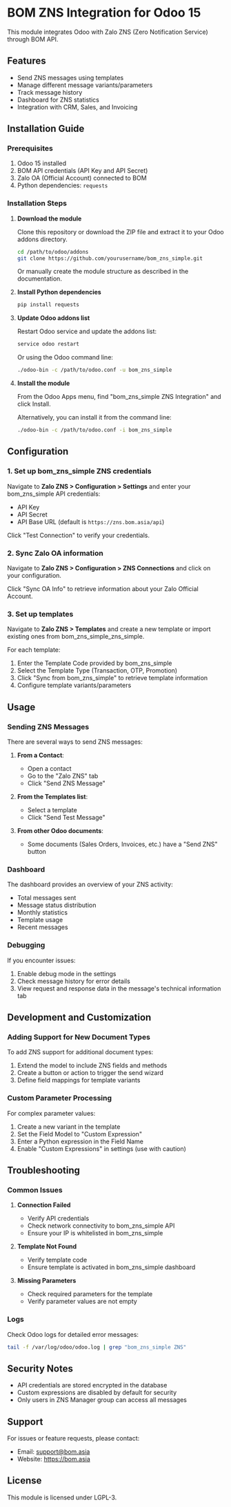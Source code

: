 # BOM ZNS Integration for Odoo 15

This module integrates Odoo with Zalo ZNS (Zero Notification Service) through BOM API.

## Features

- Send ZNS messages using templates
- Manage different message variants/parameters
- Track message history
- Dashboard for ZNS statistics
- Integration with CRM, Sales, and Invoicing

## Installation Guide

### Prerequisites

1. Odoo 15 installed
2. BOM API credentials (API Key and API Secret)
3. Zalo OA (Official Account) connected to BOM
4. Python dependencies: `requests`

### Installation Steps

1. **Download the module**

   Clone this repository or download the ZIP file and extract it to your Odoo addons directory.

   ```bash
   cd /path/to/odoo/addons
   git clone https://github.com/yourusername/bom_zns_simple.git
   ```

   Or manually create the module structure as described in the documentation.

2. **Install Python dependencies**

   ```bash
   pip install requests
   ```

3. **Update Odoo addons list**

   Restart Odoo service and update the addons list:

   ```bash
   service odoo restart
   ```

   Or using the Odoo command line:

   ```bash
   ./odoo-bin -c /path/to/odoo.conf -u bom_zns_simple
   ```

4. **Install the module**

   From the Odoo Apps menu, find "bom_zns_simple ZNS Integration" and click Install.

   Alternatively, you can install it from the command line:

   ```bash
   ./odoo-bin -c /path/to/odoo.conf -i bom_zns_simple
   ```

## Configuration

### 1. Set up bom_zns_simple ZNS credentials

Navigate to **Zalo ZNS > Configuration > Settings** and enter your bom_zns_simple API credentials:

- API Key
- API Secret
- API Base URL (default is `https://zns.bom.asia/api`)

Click "Test Connection" to verify your credentials.

### 2. Sync Zalo OA information

Navigate to **Zalo ZNS > Configuration > ZNS Connections** and click on your configuration.

Click "Sync OA Info" to retrieve information about your Zalo Official Account.

### 3. Set up templates

Navigate to **Zalo ZNS > Templates** and create a new template or import existing ones from bom_zns_simple_zns_simple.

For each template:
1. Enter the Template Code provided by bom_zns_simple
2. Select the Template Type (Transaction, OTP, Promotion)
3. Click "Sync from bom_zns_simple" to retrieve template information
4. Configure template variants/parameters

## Usage

### Sending ZNS Messages

There are several ways to send ZNS messages:

1. **From a Contact**:
   - Open a contact
   - Go to the "Zalo ZNS" tab
   - Click "Send ZNS Message"

2. **From the Templates list**:
   - Select a template
   - Click "Send Test Message"

3. **From other Odoo documents**:
   - Some documents (Sales Orders, Invoices, etc.) have a "Send ZNS" button

### Dashboard

The dashboard provides an overview of your ZNS activity:

- Total messages sent
- Message status distribution
- Monthly statistics
- Template usage
- Recent messages

### Debugging

If you encounter issues:

1. Enable debug mode in the settings
2. Check message history for error details
3. View request and response data in the message's technical information tab

## Development and Customization

### Adding Support for New Document Types

To add ZNS support for additional document types:

1. Extend the model to include ZNS fields and methods
2. Create a button or action to trigger the send wizard
3. Define field mappings for template variants

### Custom Parameter Processing

For complex parameter values:

1. Create a new variant in the template
2. Set the Field Model to "Custom Expression"
3. Enter a Python expression in the Field Name
4. Enable "Custom Expressions" in settings (use with caution)

## Troubleshooting

### Common Issues

1. **Connection Failed**
   - Verify API credentials
   - Check network connectivity to bom_zns_simple API
   - Ensure your IP is whitelisted in bom_zns_simple

2. **Template Not Found**
   - Verify template code
   - Ensure template is activated in bom_zns_simple dashboard

3. **Missing Parameters**
   - Check required parameters for the template
   - Verify parameter values are not empty

### Logs

Check Odoo logs for detailed error messages:

```bash
tail -f /var/log/odoo/odoo.log | grep "bom_zns_simple ZNS"
```

## Security Notes

- API credentials are stored encrypted in the database
- Custom expressions are disabled by default for security
- Only users in ZNS Manager group can access all messages

## Support

For issues or feature requests, please contact:

- Email: support@bom.asia
- Website: https://bom.asia

## License

This module is licensed under LGPL-3.